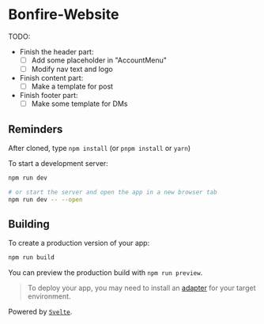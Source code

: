 # Bonfire-Website

TODO:
- Finish the header part:
  - [ ] Add some placeholder in "AccountMenu"
  - [ ] Modify nav text and logo
- Finish content part:
  - [ ] Make a template for post
- Finish footer part:
  - [ ] Make some template for DMs 

## Reminders

After cloned, type `npm install` (or `pnpm install` or `yarn`)

To start a development server:

```bash
npm run dev

# or start the server and open the app in a new browser tab
npm run dev -- --open
```

## Building

To create a production version of your app:

```bash
npm run build
```

You can preview the production build with `npm run preview`.

> To deploy your app, you may need to install an [adapter](https://kit.svelte.dev/docs/adapters) for your target environment.

Powered by [`Svelte`](https://svelte.dev/).
